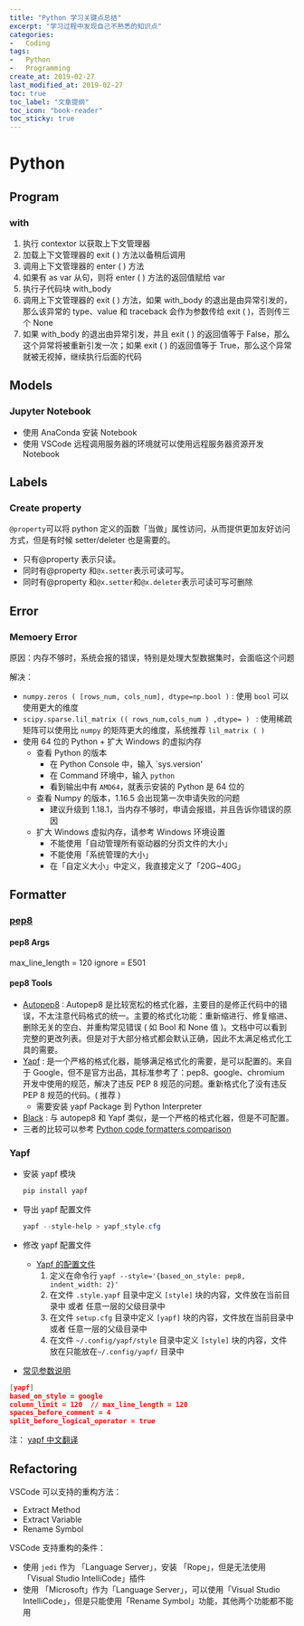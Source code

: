 ```yaml
---
title: "Python 学习关键点总结"
excerpt: "学习过程中发现自己不熟悉的知识点"
categories:
-   Coding
tags:
-   Python
-   Programming
create_at: 2019-02-27
last_modified_at: 2019-02-27
toc: true
toc_label: "文章提纲"
toc_icon: "book-reader"
toc_sticky: true
---
```


# Python

## Program

### with

1.  执行 contextor 以获取上下文管理器
2.  加载上下文管理器的 exit ( ) 方法以备稍后调用
3.  调用上下文管理器的 enter ( ) 方法
4.  如果有 as var 从句，则将 enter ( ) 方法的返回值赋给 var
5.  执行子代码块 with_body
6.  调用上下文管理器的 exit ( ) 方法，如果 with_body 的退出是由异常引发的，那么该异常的 type、value 和 traceback 会作为参数传给 exit ( )，否则传三个 None
7.  如果 with_body 的退出由异常引发，并且 exit ( ) 的返回值等于 False，那么这个异常将被重新引发一次；如果 exit ( ) 的返回值等于 True，那么这个异常就被无视掉，继续执行后面的代码

## Models

### Jupyter Notebook

-   使用 AnaConda 安装 Notebook
-   使用 VSCode 远程调用服务器的环境就可以使用远程服务器资源开发 Notebook

## Labels

### Create property

`@property`可以将 python 定义的函数「当做」属性访问，从而提供更加友好访问方式，但是有时候 setter/deleter 也是需要的。

-   只有@property 表示只读。
-   同时有@property 和`@x.setter`表示可读可写。
-   同时有@property 和`@x.setter`和`@x.deleter`表示可读可写可删除

## Error

### Memoery Error

原因：内存不够时，系统会报的错误，特别是处理大型数据集时，会面临这个问题

解决：

-   `numpy.zeros ( [rows_num, cols_num], dtype=np.bool )` : 使用 `bool` 可以使用更大的维度
-   `scipy.sparse.lil_matrix (( rows_num,cols_num ) ,dtype= ) ` : 使用稀疏矩阵可以使用比 `numpy` 的矩阵更大的维度，系统推荐 `lil_matrix ( )`
-   使用 64 位的 Python + 扩大 Windows 的虚拟内存
    -   查看 Python 的版本
        -   在 Python Console 中，输入 `sys.version'
        -   在 Command 环境中，输入 `python`
        -   看到输出中有 `AMD64`，就表示安装的 Python 是 64 位的
    -   查看 Numpy 的版本，1.16.5 会出现第一次申请失败的问题
        -   建议升级到 1.18.1，当内存不够时，申请会报错，并且告诉你错误的原因
    -   扩大 Windows 虚拟内存，请参考 Windows 环境设置
        -   不能使用「自动管理所有驱动器的分页文件的大小」
        -   不能使用「系统管理的大小」
        -   在「自定义大小」中定义，我直接定义了「20G~40G」

## Formatter

### [pep8](https://pep8.org)

#### pep8 Args

max_line_length = 120
ignore = E501

#### pep8 Tools

-   [Autopep8](https://pypi.org/project/autopep8/) : Autopep8 是比较宽松的格式化器，主要目的是修正代码中的错误，不太注意代码格式的统一。主要的格式化功能：重新缩进行、修复缩进、删除无关的空白、并重构常见错误 ( 如 Bool 和 None 值 )。文档中可以看到完整的更改列表。但是对于大部分格式都会默认正确，因此不太满足格式化工具的需要。
-   [Yapf](https://github.com/google/yapf) : 是一个严格的格式化器，能够满足格式化的需要，是可以配置的。来自于 Google，但不是官方出品，其标准参考了：pep8、google、chromium 开发中使用的规范，解决了违反 PEP 8 规范的问题。重新格式化了没有违反 PEP 8 规范的代码。( 推荐 )
    -   需要安装 yapf Package 到 Python Interpreter
-   [Black](https://black.readthedocs.io/en/stable/) : 与 autopep8 和 Yapf 类似，是一个严格的格式化器，但是不可配置。
-   三者的比较可以参考 [Python code formatters comparison](http://blog.frank-mich.com/python-code-formatters-comparison-black-autopep8-and-yapf/)

### Yapf

-   安装 yapf 模块

    ```powershell
    pip install yapf
    ```

-   导出 yapf 配置文件

    ```powershell
    yapf --style-help > yapf_style.cfg
    ```

-   修改 yapf 配置文件

    -   [Yapf 的配置文件](https://github.com/google/yapf#id7)
        1.  定义在命令行 `yapf --style='{based_on_style: pep8, indent_width: 2}'`
        2.  在文件 `.style.yapf` 目录中定义 `[style]` 块的内容，文件放在当前目录中 或者 任意一层的父级目录中
        3.  在文件 `setup.cfg` 目录中定义 `[yapf]` 块的内容，文件放在当前目录中 或者 任意一层的父级目录中
        4.  在文件 `~/.config/yapf/style` 目录中定义 `[style]` 块的内容，文件放在只能放在`~/.config/yapf/` 目录中

-   [常见参数说明](https://github.com/google/yapf#id9)

```json
[yapf]
based_on_style = google
column_limit = 120  // max_line_length = 120
spaces_before_comment = 4
split_before_logical_operator = true
```

注： [yapf 中文翻译](https://python.freelycode.com/contribution/detail/699)

## Refactoring

VSCode 可以支持的重构方法：

-   Extract Method
-   Extract Variable
-   Rename Symbol

VSCode 支持重构的条件：

-   使用 `jedi` 作为 「Language Server」，安装 「Rope」，但是无法使用「Visual Studio IntelliCode」插件
-   使用 「Microsoft」作为「Language Server」，可以使用「Visual Studio IntelliCode」，但是只能使用「Rename Symbol」功能，其他两个功能都不能用